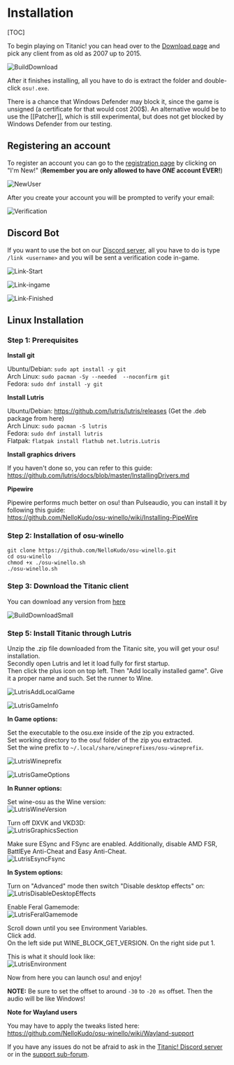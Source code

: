 # Installation

[TOC]

To begin playing on Titanic! you can head over to the [Download page](https://osu.titanic.sh/download/) and pick any client from as old as 2007 up to 2015.

![BuildDownload](https://raw.githubusercontent.com/osuTitanic/wiki/refs/heads/main/wiki/Installation/img/BuildDownload.png)

After it finishes installing, all you have to do is extract the folder and double-click `osu!.exe`.

There is a chance that Windows Defender may block it, since the game is unsigned (a certificate for that would cost 200$). An alternative would be to use the [[Patcher]], which is still experimental, but does not get blocked by Windows Defender from our testing.

## Registering an account

To register an account you can go to the [registration page](https://osu.titanic.sh/account/register) by clicking on "I'm New!" (**Remember you are only allowed to have *ONE* account EVER!**)

![NewUser](https://raw.githubusercontent.com/osuTitanic/wiki/refs/heads/main/wiki/Installation/img/NewUser.png)

After you create your account you will be prompted to verify your email:

![Verification](https://raw.githubusercontent.com/osuTitanic/wiki/refs/heads/main/wiki/Installation/img/Verification.png)

## Discord Bot

If you want to use the bot on our [Discord server](https://discord.gg/3VeNPgDUrK), all you have to do is type `/link <username>` and you will be sent a verification code in-game.

![Link-Start](https://raw.githubusercontent.com/osuTitanic/wiki/refs/heads/main/wiki/Installation/img/Link-Start.png)

![Link-ingame](https://raw.githubusercontent.com/osuTitanic/wiki/refs/heads/main/wiki/Installation/img/Link-ingame.png)

![Link-Finished](https://raw.githubusercontent.com/osuTitanic/wiki/refs/heads/main/wiki/Installation/img/Link-Finished.png)

## Linux Installation

### Step 1: Prerequisites

**Install git**

Ubuntu/Debian: `sudo apt install -y git`                                                                                                                   
Arch Linux: `sudo pacman -Sy --needed  --noconfirm git`                                                                                                    
Fedora: `sudo dnf install -y git`

**Install Lutris**

Ubuntu/Debian: <https://github.com/lutris/lutris/releases> (Get the .deb package from here)  
Arch Linux: `sudo pacman -S lutris`  
Fedora: `sudo dnf install lutris`  
Flatpak: `flatpak install flathub net.lutris.Lutris` 

**Install graphics drivers**

If you haven't done so, you can refer to this guide:  
<https://github.com/lutris/docs/blob/master/InstallingDrivers.md>

**Pipewire**

Pipewire performs much better on osu! than Pulseaudio, you can install it by following this guide:  
<https://github.com/NelloKudo/osu-winello/wiki/Installing-PipeWire>

### Step 2: Installation of osu-winello

```
git clone https://github.com/NelloKudo/osu-winello.git
cd osu-winello
chmod +x ./osu-winello.sh
./osu-winello.sh
```

### Step 3: Download the Titanic client

You can download any version from [here](https://osu.titanic.sh/download/)

![BuildDownloadSmall](https://raw.githubusercontent.com/osuTitanic/wiki/refs/heads/main/wiki/Installation/img/BuildDownloadSmall.png)

### Step 5: Install Titanic through Lutris

Unzip the .zip file downloaded from the Titanic site, you will get your osu! installation.  
Secondly open Lutris and let it load fully for first startup.  
Then click the plus icon on top left. Then "Add locally installed game".
Give it a proper name and such. Set the runner to Wine.

![LutrisAddLocalGame](https://raw.githubusercontent.com/osuTitanic/wiki/refs/heads/main/wiki/Installation/img/LutrisAddLocalGame.png)

![LutrisGameInfo](https://raw.githubusercontent.com/osuTitanic/wiki/refs/heads/main/wiki/Installation/img/LutrisGameInfo.png)


**In Game options:**

Set the executable to the osu.exe inside of the zip you extracted.  
Set working directory to the osu! folder of the zip you extracted.  
Set the wine prefix to `~/.local/share/wineprefixes/osu-wineprefix`.

![LutrisWineprefix](https://raw.githubusercontent.com/osuTitanic/wiki/refs/heads/main/wiki/Installation/img/LutrisWineprefix.png)

![LutrisGameOptions](https://raw.githubusercontent.com/osuTitanic/wiki/refs/heads/main/wiki/Installation/img/LutrisGameOptions.png)


**In Runner options:**
 
Set wine-osu as the Wine version:  
![LutrisWineVersion](https://raw.githubusercontent.com/osuTitanic/wiki/refs/heads/main/wiki/Installation/img/LutrisWineVersion.png)

Turn off DXVK and VKD3D:  
![LutrisGraphicsSection](https://raw.githubusercontent.com/osuTitanic/wiki/refs/heads/main/wiki/Installation/img/LutrisGraphicsSection.png)


Make sure ESync and FSync are enabled.
Additionally, disable AMD FSR, BattlEye Anti-Cheat and Easy Anti-Cheat.  
![LutrisEsyncFsync](https://raw.githubusercontent.com/osuTitanic/wiki/refs/heads/main/wiki/Installation/img/LutrisEsyncFsync.png)


**In System options:**

Turn on "Advanced" mode then switch "Disable desktop effects" on:  
![LutrisDisableDesktopEffects](https://raw.githubusercontent.com/osuTitanic/wiki/refs/heads/main/wiki/Installation/img/LutrisDisableDesktopEffects.png)

Enable Feral Gamemode:  
![LutrisFeralGamemode](https://raw.githubusercontent.com/osuTitanic/wiki/refs/heads/main/wiki/Installation/img/LutrisFeralGamemode.png)


Scroll down until you see Environment Variables.  
Click add.  
On the left side put WINE_BLOCK_GET_VERSION.
On the right side put 1.

This is what it should look like:  
![LutrisEnvironment](https://raw.githubusercontent.com/osuTitanic/wiki/refs/heads/main/wiki/Installation/img/LutrisEnvironment.png)


Now from here you can launch osu! and enjoy!

**NOTE:** Be sure to set the offset to around `-30` to `-20 ms` offset. Then the audio will be like Windows!

**Note for Wayland users**

You may have to apply the tweaks listed here:  
<https://github.com/NelloKudo/osu-winello/wiki/Wayland-support>

If you have any issues do not be afraid to ask in the [Titanic! Discord server](https://discord.gg/qupv72e7YH) or in the [support sub-forum](https://osu.titanic.sh/forum/7).
